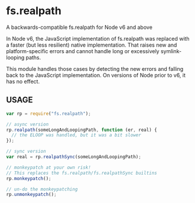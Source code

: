 # fs.realpath

A backwards-compatible fs.realpath for Node v6 and above

In Node v6, the JavaScript implementation of fs.realpath was replaced
with a faster (but less resilient) native implementation. That raises
new and platform-specific errors and cannot handle long or excessively
symlink-looping paths.

This module handles those cases by detecting the new errors and
falling back to the JavaScript implementation. On versions of Node
prior to v6, it has no effect.

## USAGE

```js
var rp = require("fs.realpath");

// async version
rp.realpath(someLongAndLoopingPath, function (er, real) {
  // the ELOOP was handled, but it was a bit slower
});

// sync version
var real = rp.realpathSync(someLongAndLoopingPath);

// monkeypatch at your own risk!
// This replaces the fs.realpath/fs.realpathSync builtins
rp.monkeypatch();

// un-do the monkeypatching
rp.unmonkeypatch();
```
